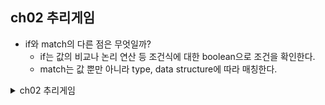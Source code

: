 ## ch02 추리게임
- if와 match의 다른 점은 무엇일까?
    - if는 값의 비교나 논리 연산 등 조건식에 대한 boolean으로 조건을 확인한다.
    - match는 값 뿐만 아니라 type, data structure에 따라 매칭한다.

<details>
<summary> ch02 추리게임 </summary>

### 학습내용
- 추리 게임을 구현하여 기본 개념 이해하기
- let, match, 메서드, 연관 함수, 외부 크레이트 활용해보기
<br/> <br/> 

## 프로젝트 준비하기
- 프로젝트 생성 및 실행해보기
    ~~~
    cargo new guessing_game
    cd guessing_game
    cargo run
    ~~~
<br/> <br/> 

## 추리 게임 구현하기
- 사용자가 입력한 값 출력하기
   ~~~
    use std::io;

    fn main() {
        println!("Guess the number!!");

        println!("Please input your guess.");

        let mut guess = String::new();

        io::stdin()
            .read_line(&mut guess)
            .expect("Failed to read line");

        println!("You guessed: {guess}");
    }
   ~~~
   - `use std::io`
    - std 표준 라이브러리의 io 라이브러리를 사용한다는 의미
    - 라이브러리를 사용하기 위해 use문을 명시적 사용
    - [Rust 표준 라이브러리 문서](https://doc.rust-lang.org/std/prelude/index.html)
  - let 구문
    - 변수(variable)를 선언할 때 사용
    - 변수는 기본적으로 처음 선언한 값을 바꿀 수 없다. (immutable: 불변)
    - 변수의 값을 변경할 수 있도록 하려면 변수명 앞에 `mut`을 추가하면 된다. (mutable: 가변)
        ~~~
         let apples = 5;      // 값 변경 불가
         let mut banana = 5;  // 값 변경 가능
        ~~~
  - `let mut guess = String::new()` 
    - 새로운 빈 String 인스턴스를 바인딩한 가변 변수 의미
    - `::`는 new가 String 타입의 연관함수(associated function)를 나타낸다.
    - new는 어떤 새로운 값을 만드는 함수 이름으로, 여기서는 비어 있는 새 문자열을 생성한다.
    - 연관함수는 어떤 타입에 구현된 함수로, 여기서는 String 타입이 된다.
  - .read_line(&mut guess) 
    - 가변 변수 guess를 인수로 전달하여 사용자 입력을 저장한다.
    - read_line은 사용자의 입력을 저장하고 Result 값을 반환한다.
    - Result는 Ok와 Err의 상태값을 가질 수 있으며, expect 메서드를 활용하여 에러 처리를 해준다.
  - & : 참조자(reference) 의미 
  - {} : 자리표시자(placeholder) 
     ~~~
     let x = 5;
     let y = 10;
     println!("x = {x} and y + 2 ={}", y+2);
     ~~~
   <br/> <br/> 
 - 난수(임의의 수) 생성하기
    - Cargo.toml 파일에 의존성 추가
        ~~~
        [dependencies]
        rand = "0.8.5"
        ~~~
    - 코드 추가하기
       ~~~
        use std::io;
        use rand::Rng;   // 추가

        fn main() {
            println!("Guess the number!!");

            let secret_number = rand::thread_rng().gen_range(1..=100); // 추가

            println!("The secret number is: {secret_number}"); // 추가

            println!("Please input your guess.");
            
            // --생략--
        }
       ~~~
    - `use rand::Rng;`
        - 난수 생성기를 구현한 메서드들을 정의한 트레이트 사용
    - rand::thread_rng 
        - OS가 seed를 정하여 현재 스레드에서만 사용되는 난수 생성기 호출
    - gen_range
        - 범위 표현식을 인수로 받아서 해당 범위 내 임의의 숫자 생성
        - start..=end 
        - 트레이트 관련 문서: `cargo doc --open`
<br/> <br/>    
- 비밀번호와 사용자 입력값 비교하기
    ~~~
    use std::io;
    use rand::Rng;   
    use std::cmp:Ordering;    // 추가
        fn main() {
            // --생략--
            println!("You guessed: {guess}");

            match guess.cmp(&secret_number) {
                Ordering::Less => pringln!("Too small!"),
                Ordering::Greater => pringln!("Too big"),
                Ordering::Equal => pringln!("you win!"),
            }
        }
    ~~~
    - use std::cmp:Ordering;
        - Ordering은 열겨형으로 Less, Greater, Equal의 배리언트를 가진다.
    - cmp
        - 두 값을 비교하며 비교 가능한 모든 것들에 대해 호출한다
        - 비교하고 싶은 값들의 참조자를 받는다
    - match
        - 갈래(arm)들로 이루어지며, 하나의 갈래는 하나의 패턴(pattern)과 실행할 코드로 이루어져 있다.
    - 위 코드는 일치하지 않는 타입(mismatched type)이 있기 때문에 컴파일이 되지 않는다!!
        - guess는 String타입이고 secret_number는 정수형으로 타입이 달라서 비교할 수 없다.
    - 아래 코드를 추가해보자!
        ~~~
        let guess: u32 = guess.trim().parse().expect("Please type a number!");
        ~~~
        - 섀도잉(shadowing)
            - 변수 이름 재사용할 수 있도록 해준다.
            - 다른 타입으로 바꿀 때 자주 사용되는 기능
        - trim : 캐리지 리턴(\r)과 개행문자(\n) 제거해주는 메서드
        - parse
            - 문자열을 다른 타입으로 바꿔주는 메서드 
            - Result 타입을 반환하기 때문에 Err Result에 대한 expect 처리를 해주어야 한다

<br/> <br/>    
- 반복문을 추가하여 여러 번의 입력 허용하기
    ~~~
    // --생략--
    println!("The secret number is: {secret_number}");

    loop {
        println!("Please input your guess.");
        
        // --생략--
        
        match guess.cmp(&secret_number) {
            Ordering::Less => pringln!("Too small!"),
            Ordering::Greater => pringln!("Too big"),
            Ordering::Equal => { 
                pringln!("you win!");
                break;
                }
        }
    }
    ~~~
    - 탈출조건을 충족한 경우 종료되도록 break문 추가

<br/> <br/>    
- 잘못된 입력값 처리하기 
    ~~~
    // --생략--
    io::stdin()
        .read_line(&mut guess)
        .expect("Failed to read line");

    let guess: u32 = match guess.trim().parse() {
        Ok(num) => num,
        Err(_) => continue,
    };

    // --생략--
    ~~~
    - expect 메서드 호출을 match 표현식으로 바꾸어 에러 처리
    - parse 메서드의 Result 타입 반환을 활용하여 정수 변환이 안되면 loop를 반복하여 다시 입력값을 받도록 한다.

<br/> <br/>    
- 최종 코드
    ~~~
    use std::io;
    use rand::Rng;
    use std::cmp::Ordering;

    fn main() {
        println!("Guess the number!!");

        let secret_number = rand::thread_rng().gen_range(1..=100);

    //    println!("The secret number is: {secret_number}");

        loop {

            println!("Please input your guess.");

            let mut guess = String::new();

            io::stdin()
                .read_line(&mut guess)
                .expect("Failed to read line");

            let guess: u32 = match guess.trim().parse(){
                Ok(num) => num,
                Err(_) => continue,
            };

            println!("You guessed: {guess}");
        
            match guess.cmp(&secret_number) {
                Ordering::Less => println!("Too small!"),
                Ordering::Greater => println!("Too big!"),
                Ordering::Equal => {
                    println!("You win!");
                    break;
                }
            }
        }
    }

    ~~~

</details>
